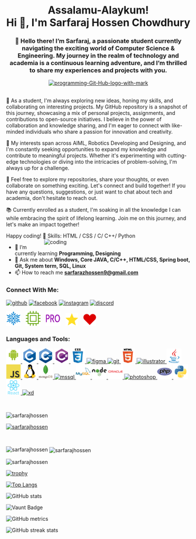 <h1 align="center">Assalamu-Alaykum!<br/>Hi 👋, I'm Sarfaraj Hossen Chowdhury</h1>
<h3 align="center">👋 Hello there! I’m Sarfaraj, a passionate student currently navigating the exciting world of Computer Science & Engineering. My journey in the realm of technology and academia is a continuous learning adventure, and I’m thrilled to share my experiences and projects with you.</h3>
<p align ="center"><a href="https://ibb.co/7j9Mxwp"><img src="https://i.ibb.co/gmnqb5W/programming-Git-Hub-logo-with-mark.png" alt="programming-Git-Hub-logo-with-mark" border="0"></a><br /><a target='_blank' href='https://imgbb.com/'></a><br /></p>

🚀 As a student, I'm always exploring new ideas, honing my skills, and collaborating on interesting projects. My GitHub repository is a snapshot of this journey, showcasing a mix of personal projects, assignments, and contributions to open-source initiatives. I believe in the power of collaboration and knowledge sharing, and I'm eager to connect with like-minded individuals who share a passion for innovation and creativity.

🌱 My interests span across AIML, Robotics Developing and Designing, and I'm constantly seeking opportunities to expand my knowledge and contribute to meaningful projects. Whether it's experimenting with cutting-edge technologies or diving into the intricacies of problem-solving, I'm always up for a challenge.

🔧 Feel free to explore my repositories, share your thoughts, or even collaborate on something exciting. Let's connect and build together! If you have any questions, suggestions, or just want to chat about tech and academia, don't hesitate to reach out.

📚 Currently enrolled as a student, I'm soaking in all the knowledge I can while embracing the spirit of lifelong learning. Join me on this journey, and let's make an impact together!

Happy coding! 🚀
<img align = "right" alt = "coding" width="400" src="https://camo.githubusercontent.com/e20822b4282c07ffd010cd05f855a6561d3b62358ca9e607e4901288dd748fcb/68747470733a2f2f63646e2e6472696262626c652e636f6d2f75736572732f323133313939332f73637265656e73686f74732f343934383733362f74686f75676874776f726b732d6769665f6472696262626c652e676966">
Skills: HTML / CSS / C/ C++/ Python

- 🌱 I’m currently learning **Programming, Designing**
- 💬 Ask me about **Windows, Core JAVA, C/C++, HTML/CSS,  Spring boot, Git, System term, SQL, Linux**
- 📫 How to reach me **sarfarazhossen9@gmail.com**


<h3 align="left">Connect With Me:</h3>

[<img src='https://cdn.jsdelivr.net/npm/simple-icons@3.0.1/icons/github.svg' alt='github' height='40'>](https://github.com/https://github.com/Sarfarajhossen)  [<img src='https://cdn.jsdelivr.net/npm/simple-icons@3.0.1/icons/facebook.svg' alt='facebook' height='40'>](https://www.facebook.com/https://www.facebook.com/sarfarajsayed.i/)  [<img src='https://cdn.jsdelivr.net/npm/simple-icons@3.0.1/icons/instagram.svg' alt='instagram' height='40'>](https://www.instagram.com/https://www.instagram.com/sarfaraj_hossain2//)  [<img src='https://cdn.jsdelivr.net/npm/simple-icons@3.0.1/icons/discord.svg' alt='discord' height='40'>](https://discord.com/invite/jvWCpFyY3d)

<a href='https://archiveprogram.github.com/'><img src='https://raw.githubusercontent.com/acervenky/animated-github-badges/master/assets/acbadge.gif' width='40' height='40'></a> <a href='https://docs.github.com/en/developers'><img src='https://raw.githubusercontent.com/acervenky/animated-github-badges/master/assets/devbadge.gif' width='40' height='40'></a> <a href='https://github.com/pricing'><img src='https://raw.githubusercontent.com/acervenky/animated-github-badges/master/assets/pro.gif' width='40' height='40'></a> <a href='https://stars.github.com/'><img src='https://raw.githubusercontent.com/acervenky/animated-github-badges/master/assets/starbadge.gif' width='35' height='35'></a> <a href='https://docs.github.com/en/github/supporting-the-open-source-community-with-github-sponsors'><img src='https://raw.githubusercontent.com/acervenky/animated-github-badges/master/assets/sponsorbadge.gif' width='35' height='35'></a> 

<h3 align="left">Languages and Tools:</h3>
<p align="left"> <a href="https://developer.android.com" target="_blank" rel="noreferrer"> <img src="https://raw.githubusercontent.com/devicons/devicon/master/icons/android/android-original-wordmark.svg" alt="android" width="40" height="40"/> </a> 
  <a href="https://www.cprogramming.com/" target="_blank" rel="noreferrer"> <img src="https://raw.githubusercontent.com/devicons/devicon/master/icons/c/c-original.svg" alt="c" width="40" height="40"/> </a> 
  <a href="https://www.w3schools.com/cpp/" target="_blank" rel="noreferrer"> <img src="https://raw.githubusercontent.com/devicons/devicon/master/icons/cplusplus/cplusplus-original.svg" alt="cplusplus" width="40" height="40"/> </a> 
  <a href="https://www.w3schools.com/cs/" target="_blank" rel="noreferrer"> <img src="https://raw.githubusercontent.com/devicons/devicon/master/icons/csharp/csharp-original.svg" alt="csharp" width="40" height="40"/> </a> 
  <a href="https://www.w3schools.com/css/" target="_blank" rel="noreferrer"> <img src="https://raw.githubusercontent.com/devicons/devicon/master/icons/css3/css3-original-wordmark.svg" alt="css3" width="40" height="40"/> </a> 
  <a href="https://www.figma.com/" target="_blank" rel="noreferrer"> <img src="https://www.vectorlogo.zone/logos/figma/figma-icon.svg" alt="figma" width="40" height="40"/> </a> 
  <a href="https://git-scm.com/" target="_blank" rel="noreferrer"> <img src="https://www.vectorlogo.zone/logos/git-scm/git-scm-icon.svg" alt="git" width="40" height="40"/> </a> 
  <a href="https://www.w3.org/html/" target="_blank" rel="noreferrer"> <img src="https://raw.githubusercontent.com/devicons/devicon/master/icons/html5/html5-original-wordmark.svg" alt="html5" width="40" height="40"/> </a> <a href="https://www.adobe.com/in/products/illustrator.html" target="_blank" rel="noreferrer"> <img src="https://www.vectorlogo.zone/logos/adobe_illustrator/adobe_illustrator-icon.svg" alt="illustrator" width="40" height="40"/> </a> 
  <a href="https://www.java.com" target="_blank" rel="noreferrer"> <img src="https://raw.githubusercontent.com/devicons/devicon/master/icons/java/java-original.svg" alt="java" width="40" height="40"/> </a> 
  <a href="https://developer.mozilla.org/en-US/docs/Web/JavaScript" target="_blank" rel="noreferrer"> <img src="https://raw.githubusercontent.com/devicons/devicon/master/icons/javascript/javascript-original.svg" alt="javascript" width="40" height="40"/> </a> 
  <a href="https://www.linux.org/" target="_blank" rel="noreferrer"> <img src="https://raw.githubusercontent.com/devicons/devicon/master/icons/linux/linux-original.svg" alt="linux" width="40" height="40"/> </a> 
  <a href="https://www.mongodb.com/" target="_blank" rel="noreferrer"> <img src="https://raw.githubusercontent.com/devicons/devicon/master/icons/mongodb/mongodb-original-wordmark.svg" alt="mongodb" width="40" height="40"/> </a> 
  <a href="https://www.microsoft.com/en-us/sql-server" target="_blank" rel="noreferrer"> <img src="https://www.svgrepo.com/show/303229/microsoft-sql-server-logo.svg" alt="mssql" width="40" height="40"/> </a> 
  <a href="https://www.mysql.com/" target="_blank" rel="noreferrer"> <img src="https://raw.githubusercontent.com/devicons/devicon/master/icons/mysql/mysql-original-wordmark.svg" alt="mysql" width="40" height="40"/> </a> 
  <a href="https://nodejs.org" target="_blank" rel="noreferrer"> <img src="https://raw.githubusercontent.com/devicons/devicon/master/icons/nodejs/nodejs-original-wordmark.svg" alt="nodejs" width="40" height="40"/> </a> 
  <a href="https://www.oracle.com/" target="_blank" rel="noreferrer"> <img src="https://raw.githubusercontent.com/devicons/devicon/master/icons/oracle/oracle-original.svg" alt="oracle" width="40" height="40"/> </a> 
  <a href="https://www.photoshop.com/en" target="_blank" rel="noreferrer"> <img src="https://upload.wikimedia.org/wikipedia/commons/thumb/c/cf/Adobe_Photoshop_Express_logo.svg/2101px-Adobe_Photoshop_Express_logo.svg.png" alt="photoshop" width="40" height="40"/> </a> 
  <a href="https://www.php.net" target="_blank" rel="noreferrer"> <img src="https://raw.githubusercontent.com/devicons/devicon/master/icons/php/php-original.svg" alt="php" width="40" height="40"/> </a> 
  <a href="https://www.python.org" target="_blank" rel="noreferrer"> <img src="https://raw.githubusercontent.com/devicons/devicon/master/icons/python/python-original.svg" alt="python" width="40" height="40"/> </a> 
  <a href="https://reactjs.org/" target="_blank" rel="noreferrer"> <img src="https://raw.githubusercontent.com/devicons/devicon/master/icons/react/react-original-wordmark.svg" alt="react" width="40" height="40"/> </a> 
 <a href="https://www.adobe.com/products/xd.html" target="_blank" rel="noreferrer"> <img src="https://whatthelogo.com/storage/logos/adobe-xd-270211.png" alt="xd" width="40" height="40"/> </a> </p>

<br/>
<p align="left"> <img src="https://komarev.com/ghpvc/?username=sarfarajhossen&label=Profile%20views&color=0e75b6&style=flat" alt="sarfarajhossen" /> </p>

<p align="left"> <a href="https://github.com/ryo-ma/github-profile-trophy"><img src="https://github-profile-trophy.vercel.app/?username=sarfarajhossen" alt="sarfarajhossen" /></a> </p>

<p align="left"> <a href="https://twitter.com/" target="blank"><img src="https://img.shields.io/twitter/follow/?logo=twitter&style=for-the-badge" alt="" /></a> </p>

<p><img align="left" src="https://github-readme-stats.vercel.app/api/top-langs?username=sarfarajhossen&show_icons=true&locale=en&layout=compact" alt="sarfarajhossen" /></p>

<p>&nbsp;<img align="center" src="https://github-readme-stats.vercel.app/api?username=sarfarajhossen&show_icons=true&locale=en" alt="sarfarajhossen" /></p>

<p><img align="center" src="https://github-readme-streak-stats.herokuapp.com/?user=sarfarajhossen&" alt="sarfarajhossen" /></p>

[![trophy](https://github-profile-trophy.vercel.app/?username=https://github.com/Sarfarajhossen)](https://github.com/ryo-ma/github-profile-trophy)

[![Top Langs](https://github-readme-stats.vercel.app/api/top-langs/?username=https://github.com/Sarfarajhossen)](https://github.com/anuraghazra/github-readme-stats)

![GitHub stats](https://github-readme-stats.vercel.app/api?username=https://github.com/Sarfarajhossen&show_icons=true&count_private=true)  

![Vaunt Badge](https://api.vaunt.dev/v1/github/entities/https://github.com/Sarfarajhossen/contributions?format=svg&private=true)  

![GitHub metrics](https://metrics.lecoq.io/https://github.com/Sarfarajhossen)  

![GitHub streak stats](https://streak-stats.demolab.com/?user=https://github.com/Sarfarajhossen)  

